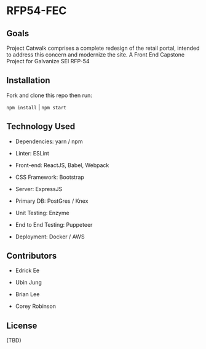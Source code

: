 # RFP54-FEC

## Goals
Project Catwalk comprises a complete redesign of the retail portal, intended to address this concern and modernize the site.
A Front End Capstone Project for Galvanize SEI RFP-54

## Installation
Fork and clone this repo then run:

`npm install` | `npm start`

## Technology Used
- Dependencies: yarn / npm

- Linter: ESLint

- Front-end: ReactJS, Babel, Webpack

- CSS Framework: Bootstrap

- Server: ExpressJS

- Primary DB: PostGres / Knex

- Unit Testing: Enzyme

- End to End Testing: Puppeteer

- Deployment: Docker / AWS

## Contributors
- Edrick Ee

- Ubin Jung

- Brian Lee

- Corey Robinson

## License
(TBD)
